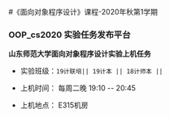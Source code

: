

#《面向对象程序设计》课程-2020年秋第1学期

### OOP_cs2020 实验任务发布平台


**山东师范大学面向对象程序设计实验上机任务**


* 实验班级：`19计联培|| 19计本 || 18计师本 ||`

* 上机时间： 每周二晚 19:10 -- 20:45

* 上机地点：  E315机房 